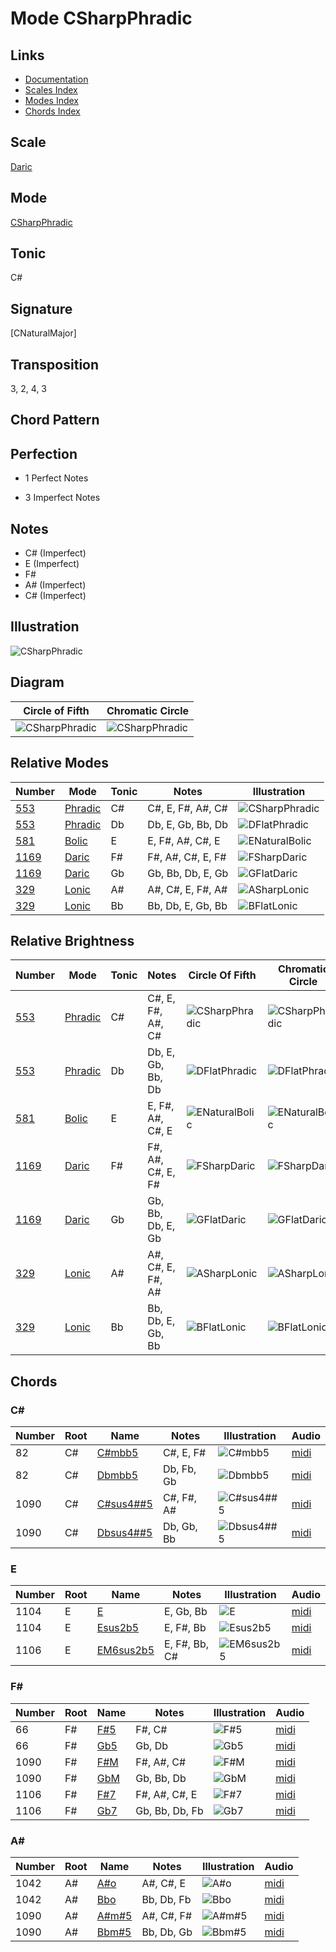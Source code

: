 # Mode CSharpPhradic

## Links

- [Documentation](README.md)
- [Scales Index](Scales.md)
- [Modes Index](Modes.md)
- [Chords Index](Chords.md)

## Scale

[Daric](ScaleDaric.md)

## Mode

[CSharpPhradic](ModeCSharpPhradic.md)

## Tonic

C#

## Signature

[CNaturalMajor]

## Transposition

3, 2, 4, 3

## Chord Pattern



## Perfection

 - 1 Perfect Notes

 - 3 Imperfect Notes

## Notes

- C# (Imperfect)
- E (Imperfect)
- F#
- A# (Imperfect)
- C# (Imperfect)

## Illustration

![CSharpPhradic](ModeCSharpPhradic.png)

## Diagram

| Circle of Fifth | Chromatic Circle |
|-----------------|------------------|
| ![CSharpPhradic](CircleOfFifthModeCSharpPhradic.png) | ![CSharpPhradic](ChromaticCircleModeCSharpPhradic.png) |
## Relative Modes

| Number | Mode | Tonic | Notes | Illustration |
|--------|------|-------|-------|--------------|
| [553](https://ianring.com/musictheory/scales/553) | [Phradic](ModePhradic.md) | C# | C#, E, F#, A#, C# | ![CSharpPhradic](ModeCSharpPhradic.png) |
| [553](https://ianring.com/musictheory/scales/553) | [Phradic](ModePhradic.md) | Db | Db, E, Gb, Bb, Db | ![DFlatPhradic](ModeDFlatPhradic.png) |
| [581](https://ianring.com/musictheory/scales/581) | [Bolic](ModeBolic.md) | E | E, F#, A#, C#, E | ![ENaturalBolic](ModeENaturalBolic.png) |
| [1169](https://ianring.com/musictheory/scales/1169) | [Daric](ModeDaric.md) | F# | F#, A#, C#, E, F# | ![FSharpDaric](ModeFSharpDaric.png) |
| [1169](https://ianring.com/musictheory/scales/1169) | [Daric](ModeDaric.md) | Gb | Gb, Bb, Db, E, Gb | ![GFlatDaric](ModeGFlatDaric.png) |
| [329](https://ianring.com/musictheory/scales/329) | [Lonic](ModeLonic.md) | A# | A#, C#, E, F#, A# | ![ASharpLonic](ModeASharpLonic.png) |
| [329](https://ianring.com/musictheory/scales/329) | [Lonic](ModeLonic.md) | Bb | Bb, Db, E, Gb, Bb | ![BFlatLonic](ModeBFlatLonic.png) |
## Relative Brightness

| Number | Mode | Tonic | Notes | Circle Of Fifth | Chromatic Circle |
|--------|------|-------|-------|-----------------|------------------|
| [553](https://ianring.com/musictheory/scales/553) | [Phradic](ModePhradic.md) | C# | C#, E, F#, A#, C# | ![CSharpPhradic](CircleOfFifthModeCSharpPhradic.png) | ![CSharpPhradic](ChromaticCircleModeCSharpPhradic.png) 
| [553](https://ianring.com/musictheory/scales/553) | [Phradic](ModePhradic.md) | Db | Db, E, Gb, Bb, Db | ![DFlatPhradic](CircleOfFifthModeDFlatPhradic.png) | ![DFlatPhradic](ChromaticCircleModeDFlatPhradic.png) 
| [581](https://ianring.com/musictheory/scales/581) | [Bolic](ModeBolic.md) | E | E, F#, A#, C#, E | ![ENaturalBolic](CircleOfFifthModeENaturalBolic.png) | ![ENaturalBolic](ChromaticCircleModeENaturalBolic.png) 
| [1169](https://ianring.com/musictheory/scales/1169) | [Daric](ModeDaric.md) | F# | F#, A#, C#, E, F# | ![FSharpDaric](CircleOfFifthModeFSharpDaric.png) | ![FSharpDaric](ChromaticCircleModeFSharpDaric.png) 
| [1169](https://ianring.com/musictheory/scales/1169) | [Daric](ModeDaric.md) | Gb | Gb, Bb, Db, E, Gb | ![GFlatDaric](CircleOfFifthModeGFlatDaric.png) | ![GFlatDaric](ChromaticCircleModeGFlatDaric.png) 
| [329](https://ianring.com/musictheory/scales/329) | [Lonic](ModeLonic.md) | A# | A#, C#, E, F#, A# | ![ASharpLonic](CircleOfFifthModeASharpLonic.png) | ![ASharpLonic](ChromaticCircleModeASharpLonic.png) 
| [329](https://ianring.com/musictheory/scales/329) | [Lonic](ModeLonic.md) | Bb | Bb, Db, E, Gb, Bb | ![BFlatLonic](CircleOfFifthModeBFlatLonic.png) | ![BFlatLonic](ChromaticCircleModeBFlatLonic.png) 

## Chords

### C#

| Number | Root | Name | Notes | Illustration | Audio |
|--------|------|------|-------|--------------|-------|
| 82 | C# | [C#mbb5](ChordCSharpMinorDoubleFlatFifth.md) | C#, E, F# | ![C#mbb5](ChordCSharpMinorDoubleFlatFifthRootPosition.png) | [midi](ChordCSharpMinorDoubleFlatFifthRootPosition.mid) |
| 82 | C# | [Dbmbb5](ChordDFlatMinorDoubleFlatFifth.md) | Db, Fb, Gb | ![Dbmbb5](ChordDFlatMinorDoubleFlatFifthRootPosition.png) | [midi](ChordDFlatMinorDoubleFlatFifthRootPosition.mid) |
| 1090 | C# | [C#sus4##5](ChordCSharpSuspendedFourthDoubleSharpFifth.md) | C#, F#, A# | ![C#sus4##5](ChordCSharpSuspendedFourthDoubleSharpFifthRootPosition.png) | [midi](ChordCSharpSuspendedFourthDoubleSharpFifthRootPosition.mid) |
| 1090 | C# | [Dbsus4##5](ChordDFlatSuspendedFourthDoubleSharpFifth.md) | Db, Gb, Bb | ![Dbsus4##5](ChordDFlatSuspendedFourthDoubleSharpFifthRootPosition.png) | [midi](ChordDFlatSuspendedFourthDoubleSharpFifthRootPosition.mid) |

### E

| Number | Root | Name | Notes | Illustration | Audio |
|--------|------|------|-------|--------------|-------|
| 1104 | E | [E](ChordENaturalDiminishedFlatThird.md) | E, Gb, Bb | ![E](ChordENaturalDiminishedFlatThirdRootPosition.png) | [midi](ChordENaturalDiminishedFlatThirdRootPosition.mid) |
| 1104 | E | [Esus2b5](ChordENaturalSuspendedSecondFlatFifth.md) | E, F#, Bb | ![Esus2b5](ChordENaturalSuspendedSecondFlatFifthRootPosition.png) | [midi](ChordENaturalSuspendedSecondFlatFifthRootPosition.mid) |
| 1106 | E | [EM6sus2b5](ChordENaturalMajorSixthSuspendedSecondFlatFifth.md) | E, F#, Bb, C# | ![EM6sus2b5](ChordENaturalMajorSixthSuspendedSecondFlatFifthRootPosition.png) | [midi](ChordENaturalMajorSixthSuspendedSecondFlatFifthRootPosition.mid) |

### F#

| Number | Root | Name | Notes | Illustration | Audio |
|--------|------|------|-------|--------------|-------|
| 66 | F# | [F#5](ChordFSharpPowerChord.md) | F#, C# | ![F#5](ChordFSharpPowerChordRootPosition.png) | [midi](ChordFSharpPowerChordRootPosition.mid) |
| 66 | F# | [Gb5](ChordGFlatPowerChord.md) | Gb, Db | ![Gb5](ChordGFlatPowerChordRootPosition.png) | [midi](ChordGFlatPowerChordRootPosition.mid) |
| 1090 | F# | [F#M](ChordFSharpMajor.md) | F#, A#, C# | ![F#M](ChordFSharpMajorRootPosition.png) | [midi](ChordFSharpMajorRootPosition.mid) |
| 1090 | F# | [GbM](ChordGFlatMajor.md) | Gb, Bb, Db | ![GbM](ChordGFlatMajorRootPosition.png) | [midi](ChordGFlatMajorRootPosition.mid) |
| 1106 | F# | [F#7](ChordFSharpDominantSeventh.md) | F#, A#, C#, E | ![F#7](ChordFSharpDominantSeventhRootPosition.png) | [midi](ChordFSharpDominantSeventhRootPosition.mid) |
| 1106 | F# | [Gb7](ChordGFlatDominantSeventh.md) | Gb, Bb, Db, Fb | ![Gb7](ChordGFlatDominantSeventhRootPosition.png) | [midi](ChordGFlatDominantSeventhRootPosition.mid) |

### A#

| Number | Root | Name | Notes | Illustration | Audio |
|--------|------|------|-------|--------------|-------|
| 1042 | A# | [A#o](ChordASharpDiminished.md) | A#, C#, E | ![A#o](ChordASharpDiminishedRootPosition.png) | [midi](ChordASharpDiminishedRootPosition.mid) |
| 1042 | A# | [Bbo](ChordBFlatDiminished.md) | Bb, Db, Fb | ![Bbo](ChordBFlatDiminishedRootPosition.png) | [midi](ChordBFlatDiminishedRootPosition.mid) |
| 1090 | A# | [A#m#5](ChordASharpMinorSharpFifth.md) | A#, C#, F# | ![A#m#5](ChordASharpMinorSharpFifthRootPosition.png) | [midi](ChordASharpMinorSharpFifthRootPosition.mid) |
| 1090 | A# | [Bbm#5](ChordBFlatMinorSharpFifth.md) | Bb, Db, Gb | ![Bbm#5](ChordBFlatMinorSharpFifthRootPosition.png) | [midi](ChordBFlatMinorSharpFifthRootPosition.mid) |


